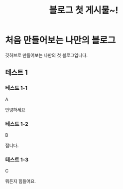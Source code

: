 ﻿---
layout: posts
categories:
  - tutorial
tags:
  - test
title : "블로그 첫 게시물~!"
toc: true
---

# 처음 만들어보는 나만의 블로그
깃허브로 만들어보는 나만의 첫 블로그입니다.


## 테스트 1 

### 테스트 1-1
A

안녕하세요



### 테스트 1-2
B


접니다.



### 테스트 1-3 
C


뭐든지 힘들어요.


